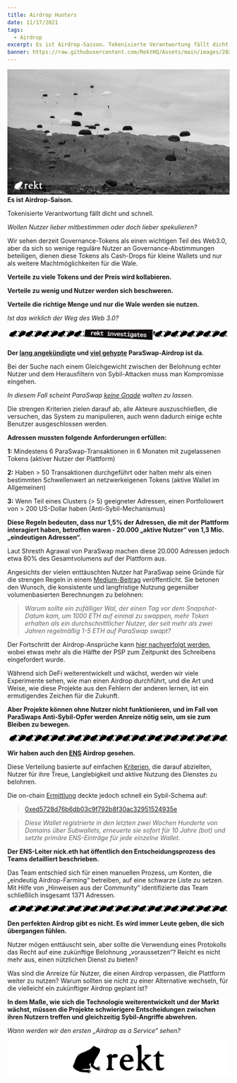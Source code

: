 ```yaml
---
title: Airdrop Hunters
date: 11/17/2021
tags:
  - Airdrop
excerpt: Es ist Airdrop-Saison. Tokenisierte Verantwortung fällt dicht und schnell. Wollen Nutzer lieber mitbestimmen oder doch lieber spekulieren?
banner: https://raw.githubusercontent.com/RektHQ/Assets/main/images/2021/11/airdrop-header.png
---
```

![](https://raw.githubusercontent.com/RektHQ/Assets/main/images/2021/11/airdrop-header.png)
**Es ist Airdrop-Saison.**

Tokenisierte Verantwortung fällt dicht und schnell.

_Wollen Nutzer lieber mitbestimmen oder doch lieber spekulieren?_

Wir sehen derzeit Governance-Tokens als einen wichtigen Teil des Web3.0, aber da sich so wenige reguläre Nutzer an Governance-Abstimmungen beteiligen, dienen diese Tokens als Cash-Drops für kleine Wallets und nur als weitere Machtmöglichkeiten für die Wale.

**Verteile zu viele Tokens und der Preis wird kollabieren.**

**Verteile zu wenig und Nutzer werden sich beschweren.**

**Verteile die richtige Menge und nur die Wale werden sie nutzen.**

_Ist das wirklich der Weg des Web 3.0?_

![](https://raw.githubusercontent.com/RektHQ/Assets/main/images/2021/09/rekt-investigates-linebreak.png)

**Der [lang angekündigte](https://twitter.com/paraswap/status/1443969239094894601?ref_src=twsrc%5Etfw%7Ctwcamp%5Etweetembed%7Ctwterm%5E1443969239094894601%7Ctwgr%5E%7Ctwcon%5Es1_&ref_url=https%3A%2F%2Fwww.coindesk.com%2Ftech%2F2021%2F11%2F15%2Fdex-aggregator-paraswap-launches-psp-token-on-heels-of-ens-airdrop-excitement%2F) und [viel gehypte](https://twitter.com/paraswap/status/1454163395524108297) ParaSwap-Airdrop ist da.**

Bei der Suche nach einem Gleichgewicht zwischen der Belohnung echter Nutzer und dem Herausfiltern von Sybil-Attacken muss man Kompromisse eingehen.

_In diesem Fall scheint ParaSwap [keine Gnade](https://twitter.com/paraswap/status/1460242806929342464) walten zu lassen._

Die strengen Kriterien zielen darauf ab, alle Akteure auszuschließen, die versuchen, das System zu manipulieren, auch wenn dadurch einige echte Benutzer ausgeschlossen werden.

**Adressen mussten folgende Anforderungen erfüllen:**

**1:** Mindestens 6 ParaSwap-Transaktionen in 6 Monaten mit zugelassenen Tokens (aktiver Nutzer der Plattform)

**2:** Haben > 50 Transaktionen durchgeführt oder halten mehr als einen bestimmten Schwellenwert an netzwerkeigenen Tokens (aktive Wallet im Allgemeinen)

**3:** Wenn Teil eines Clusters (> 5) geeigneter Adressen, einen Portfoliowert von > 200 US-Dollar haben (Anti-Sybil-Mechanismus)

**Diese Regeln bedeuten, dass nur 1,5% der Adressen, die mit der Plattform interagiert haben, betroffen waren - 20.000 „aktive Nutzer“ von 1,3 Mio. „eindeutigen Adressen“.**

Laut Shresth Agrawal von ParaSwap machen diese 20.000 Adressen jedoch etwa 80% des Gesamtvolumens auf der Plattform aus.

Angesichts der vielen enttäuschten Nutzer hat ParaSwap seine Gründe für die strengen Regeln in einem [Medium-Beitrag](https://medium.com/paraswap/whats-an-active-user-clarifying-psp-token-distribution-filtering-logic-81df6096d410) veröffentlicht. Sie betonen den Wunsch, die konsistente und langfristige Nutzung gegenüber volumenbasierten Berechnungen zu belohnen:

>_Warum sollte ein zufälliger Wal, der einen Tag vor dem Snapshot-Datum kam, um 1000 ETH auf einmal zu swappen, mehr Token erhalten als ein durchschnittlicher Nutzer, der seit mehr als zwei Jahren regelmäßig 1-5 ETH auf ParaSwap swapt?_

Der Fortschritt der Airdrop-Ansprüche kann [hier nachverfolgt werden](https://uniwhales.metabaseapp.com/public/dashboard/32d4a4a7-de71-4fb5-9d0c-bd39cacf2adc), wobei etwas mehr als die Hälfte der PSP zum Zeitpunkt des Schreibens eingefordert wurde.

Während sich DeFi weiterentwickelt und wächst, werden wir viele Experimente sehen, wie man einen Airdrop durchführt, und die Art und Weise, wie diese Projekte aus den Fehlern der anderen lernen, ist ein ermutigendes Zeichen für die Zukunft.

**Aber Projekte können ohne Nutzer nicht funktionieren, und im Fall von ParaSwaps Anti-Sybil-Opfer werden Anreize nötig sein, um sie zum Bleiben zu bewegen.**

![](https://raw.githubusercontent.com/RektHQ/Assets/main/images/2021/03/rekt-linebreak.png) 

**Wir haben auch den [ENS](https://twitter.com/ensdomains) Airdrop gesehen.**

Diese Verteilung basierte auf einfachen [Kriterien](https://twitter.com/ensdomains/status/1455754470894317570), die darauf abzielten, Nutzer für ihre Treue, Langlebigkeit und aktive Nutzung des Dienstes zu belohnen.

Die on-chain [Ermittlung](https://twitter.com/mevbandit/status/1455911491148914689?s=20) deckte jedoch schnell ein Sybil-Schema auf:

>[0xed5728d76b6db03c9f792b8f30ac32951524935e](https://etherscan.io/address/0xed5728d76b6db03c9f792b8f30ac32951524935e)

>_Diese Wallet registrierte in den letzten zwei Wochen Hunderte von Domains über Subwallets, erneuerte sie sofort für 10 Jahre (bot) und setzte primäre ENS-Einträge für jede einzelne Wallet._

**Der ENS-Leiter nick.eth hat öffentlich den Entscheidungsprozess des Teams detailliert beschrieben.**

Das Team entschied sich für einen manuellen Prozess, um Konten, die „eindeutig Airdrop-Farming“ betreiben, auf eine schwarze Liste zu setzen. Mit Hilfe von „Hinweisen aus der Community“ identifizierte das Team schließlich insgesamt 1371 Adressen.

![](https://raw.githubusercontent.com/RektHQ/Assets/main/images/2021/03/rekt-linebreak.png) 

**Den perfekten Airdrop gibt es nicht. Es wird immer Leute geben, die sich übergangen fühlen.**

Nutzer mögen enttäuscht sein, aber sollte die Verwendung eines Protokolls das Recht auf eine zukünftige Belohnung „voraussetzen“? Reicht es nicht mehr aus, einen nützlichen Dienst zu bieten?

Was sind die Anreize für Nutzer, die einen Airdrop verpassen, die Plattform weiter zu nutzen? Warum sollten sie nicht zu einer Alternative wechseln, für die vielleicht ein zukünftiger Airdrop geplant ist?

**In dem Maße, wie sich die Technologie weiterentwickelt und der Markt wächst, müssen die Projekte schwierigere Entscheidungen zwischen ihren Nutzern treffen und gleichzeitig Sybil-Angriffe abwehren.**

_Wann werden wir den ersten „Airdrop as a Service“ sehen?_

![](https://raw.githubusercontent.com/RektHQ/Assets/main/images/2021/08/rekt-outline-conc.png)
